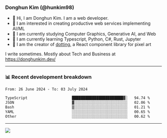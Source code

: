### Donghun Kim (@hunkim98)

- 👋 Hi, I am Donghun Kim. I am a web developer. 
- 🤔 I am interested in creating productive web services implementing AI/ML
- 🔭 I am currently studying Computer Graphics, Generative AI, and Web 
- 🌱 I am currently learning Typescript, Python, C#, Rust, Jupyter
- 🎨 I am the creator of [dotting](https://github.com/hunkim98/dotting), a React component library for pixel art

I write sometimes. Mostly about Tech and Business at https://donghunkim.dev/

---
### 📊 Recent development breakdown
<!--START_SECTION:waka-->

```txt
From: 26 June 2024 - To: 03 July 2024

TypeScript                    ███████████████████████▓░   94.74 %
JSON                          ▓░░░░░░░░░░░░░░░░░░░░░░░░   02.06 %
Bash                          ▒░░░░░░░░░░░░░░░░░░░░░░░░   01.21 %
YAML                          ░░░░░░░░░░░░░░░░░░░░░░░░░   00.65 %
Other                         ░░░░░░░░░░░░░░░░░░░░░░░░░   00.62 %
```

<!--END_SECTION:waka-->
---

<!-- <div align='center'> -->
  <img align="center" src="https://github-readme-stats.vercel.app/api?username=hunkim98&theme=dark&show_icons=true"/>
<!-- </div> -->
<!--
**hunkim98/hunkim98** is a ✨ _special_ ✨ repository because its `README.md` (this file) appears on your GitHub profile.

Here are some ideas to get you started:

- 🔭 I’m currently working on ...
- 🌱 I’m currently learning ...
- 👯 I’m looking to collaborate on ...
- 🤔 I’m looking for help with ...
- 💬 Ask me about ...
- 📫 How to reach me: ...
- 😄 Pronouns: ...
- ⚡ Fun fact: ...
-->
